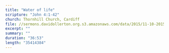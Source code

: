 ```yaml
---
title: "Water of life"
scripture: "John 4:1-42"
church: Thornhill Church, Cardiff
file: //sermons.davidollerton.org.s3.amazonaws.com/data/2015/11-10-2015.mp3
excerpt: ""
summary: ""
duration: "36:53"
length: "35414384"
---
```

